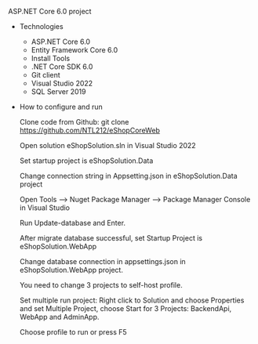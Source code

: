 ASP.NET Core 6.0 project
- Technologies
  + ASP.NET Core 6.0
  + Entity Framework Core 6.0
  + Install Tools
  + .NET Core SDK 6.0
  + Git client
  + Visual Studio 2022
  + SQL Server 2019

- How to configure and run

  Clone code from Github: git clone https://github.com/NTL212/eShopCoreWeb

  Open solution eShopSolution.sln in Visual Studio 2022

  Set startup project is eShopSolution.Data

  Change connection string in Appsetting.json in eShopSolution.Data project

  Open Tools --> Nuget Package Manager --> Package Manager Console in Visual Studio

  Run Update-database and Enter.

  After migrate database successful, set Startup Project is eShopSolution.WebApp

  Change database connection in appsettings.json in eShopSolution.WebApp project.

  You need to change 3 projects to self-host profile.

  Set multiple run project: Right click to Solution and choose Properties and set Multiple Project, choose Start for 3 Projects: BackendApi, WebApp and AdminApp.

  Choose profile to run or press F5
